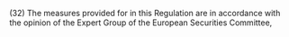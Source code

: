 (32) The measures provided for in this Regulation are in accordance with the opinion of the Expert Group of the European Securities Committee,